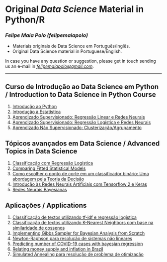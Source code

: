 # Original ***Data Science*** Material in Python/R

### *Felipe Maia Polo (felipemaiapolo)*

- Materiais originais de Data Science em Português/Inglês.
- Original Data Science material in Portuguese/English.

In case you have any question or suggestion, please get in touch sending us an e-mail in *felipemaiapolo@gmail.com*.

--------------
## Curso de Introdução ao Data Science em Python / Introduction to Data Science in Python Course
1. [Introdução ao Python](https://felipemaiapolo.github.io/notebooks/python.html)
2. [Introdução à Estatística](https://felipemaiapolo.github.io/notebooks/stats.html)
3. [Aprendizado Supervisionado: Regressão Linear e Redes Neurais](https://felipemaiapolo.github.io/notebooks/regression.html)
4. [Aprendizado Supervisionado: Regressão Logística e Redes Neurais](https://felipemaiapolo.github.io/notebooks/classification.html)
5. [Aprendizado Não Supervisionado: Clusterização/Agrupamento](https://felipemaiapolo.github.io/notebooks/clustering.html)

## Tópicos avançados em Data Science / Advanced Topics in Data Science
1. [Classificação com Regressão Logística](https://felipemaiapolo.github.io/notebooks/classreglog.html)
2. [Comparing Fitted Statistical Models](https://felipemaiapolo.github.io/notebooks/comparing_models.html)
3. [Como escolher o ponto de corte em um classificador binário: Uma abordagem pela Teoria da Decisão](https://felipemaiapolo.github.io/notebooks/decision.html)
4. [Introdução às Redes Neurais Artificiais com Tensorflow 2 e Keras](https://felipemaiapolo.github.io/notebooks/tensorflowkeras.html)
5. [Redes Neurais Bayesianas](https://felipemaiapolo.github.io/notebooks/bayesian_nn.html)

## Aplicações / Applications
1. [Classificação de textos utilizando tf-idf e regressão logística](https://felipemaiapolo.github.io/notebooks/nlp_tfidf.html)
2. [Classificação de textos utilizando K-Nearest Neighbors com base na similaridade de cossenos](https://felipemaiapolo.github.io/notebooks/nlp_knn.html)
3. [Implementing Gibbs Sampler for Bayesian Analysis from Scratch](https://felipemaiapolo.github.io/notebooks/bayes_econ.html)
4. [Newton-Raphson para resolução de sistemas não lineares](https://felipemaiapolo.github.io/notebooks/newton.html)
5. [Predicting number of COVID-19 cases with bayesian regression](https://felipemaiapolo.github.io/notebooks/covidSP.html)
6. [Relating money supply and inflation in Brazil](https://felipemaiapolo.github.io/notebooks/monet.html)
7. [Simulated Annealing para resolução de problema de otimização](https://felipemaiapolo.github.io/notebooks/simulated.html)

